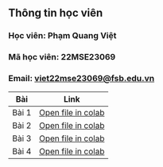 ## Thông tin học viên

### Học viên: Phạm Quang Việt

### Mã học viên: 22MSE23069

### Email: viet22mse23069@fsb.edu.vn

|   Bài   |      Link     |
|---------|:-------------:|
| Bài 1   |  [Open file in colab](https://colab.research.google.com/github/quangviet/python4engineer/blob/main/Problem_1/problem_1.ipynb)|
| Bài 2   |  [Open file in colab](https://colab.research.google.com/github/quangviet/python4engineer/blob/main/Problem_2/problem_2.ipynb)|
| Bài 3   |  [Open file in colab](https://colab.research.google.com/github/quangviet/python4engineer/blob/main/Problem_3/problem_3.ipynb)|
| Bài 4   |  [Open file in colab](https://colab.research.google.com/github/quangviet/python4engineer/blob/main/Problem_4/problem_4.ipynb)|

